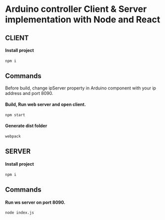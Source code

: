 # Arduino controller Client & Server implementation with Node and React

## CLIENT

#### Install project
```
npm i
```
## Commands
Before build, change ipServer property in Arduino component with your ip address and port 8090.
#### Build, Run web server and open client.
```
npm start
```
#### Generate dist folder
```
webpack
```

## SERVER

#### Install project
```
npm i
```
## Commands

#### Run ws server on port 8090.
```
node index.js
```


